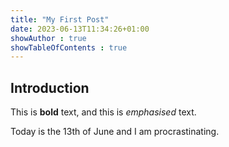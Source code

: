 ```yaml
---
title: "My First Post"
date: 2023-06-13T11:34:26+01:00
showAuthor : true
showTableOfContents : true
---
```


## Introduction

This is **bold** text, and this is *emphasised* text.

Today is the 13th of June and I am procrastinating.


